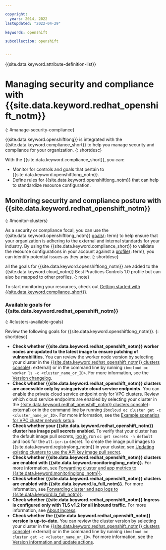 ```yaml
---

copyright: 
  years: 2014, 2022
lastupdated: "2022-04-29"

keywords: openshift

subcollection: openshift


---
```


{{site.data.keyword.attribute-definition-list}}


# Managing security and compliance with {{site.data.keyword.redhat_openshift_notm}}
{: #manage-security-compliance}

{{site.data.keyword.openshiftlong}} is integrated with the {{site.data.keyword.compliance_short}} to help you manage security and compliance for your organization.
{: shortdesc}

With the {{site.data.keyword.compliance_short}}, you can:

* Monitor for controls and goals that pertain to {{site.data.keyword.openshiftlong_notm}}.
* Define rules for {{site.data.keyword.openshiftlong_notm}} that can help to standardize resource configuration.

## Monitoring security and compliance posture with {{site.data.keyword.redhat_openshift_notm}}
{: #monitor-clusters}

As a security or compliance focal, you can use the {{site.data.keyword.openshiftlong_notm}} [goals](#x2117978){: term} to help ensure that your organization is adhering to the external and internal standards for your industry. By using the {{site.data.keyword.compliance_short}} to validate the resource configurations in your account against a [profile](#x2034950){: term}, you can identify potential issues as they arise.
{: shortdesc}

all the goals for {{site.data.keyword.openshiftlong_notm}} are added to the {{site.data.keyword.cloud_notm}} Best Practices Controls 1.0 profile but can also be mapped to other profiles.
{: note}

To start monitoring your resources, check out [Getting started with {{site.data.keyword.compliance_short}}](/docs/security-compliance?topic=security-compliance-getting-started).

### Available goals for {{site.data.keyword.redhat_openshift_notm}}
{: #clusters-available-goals}

Review the following goals for {{site.data.keyword.openshiftlong_notm}}.
{: shortdesc}


- **Check whether {{site.data.keyword.redhat_openshift_notm}} worker nodes are updated to the latest image to ensure patching of vulnerabilities.** You can review the worker node version by selecting your cluster in the [{{site.data.keyword.redhat_openshift_notm}} clusters console](https://cloud.ibm.com/kubernetes/clusters?platformType=openshift){: external} or in the command line by running `ibmcloud oc worker ls -c <cluster_name_or_ID>`. For more information, see the [Version changelog](/docs/openshift?topic=openshift-openshift_changelog).
- **Check whether {{site.data.keyword.redhat_openshift_notm}} clusters are accessible only by using private cloud service endpoints.** You can enable the private cloud service endpoint only for VPC clusters. Review which cloud service endpoints are enabled by selecting your cluster in the [{{site.data.keyword.redhat_openshift_notm}} clusters console](https://cloud.ibm.com/kubernetes/clusters?platformType=openshift){: external} or in the command line by running `ibmcloud oc cluster get -c <cluster_name_or_ID>`. For more information, see the [Example scenarios for VPC cluster network setup](/docs/openshift?topic=openshift-plan_vpc_basics#vpc-workeruser-master).
- **Check whether your {{site.data.keyword.redhat_openshift_notm}} cluster has image pull secrets enabled.** To verify that your cluster has the default image pull secrets, [log in](/docs/openshift?topic=openshift-access_cluster), run `oc get secrets -n default` and look for the `all-icr-io` secret. To create the image pull images to {{site.data.keyword.registrylong_notm}} in your cluster, see [Updating existing clusters to use the API key image pull secret](/docs/openshift?topic=openshift-registry#imagePullSecret_migrate_api_key).
- **Check whether {{site.data.keyword.redhat_openshift_notm}} clusters are enabled with {{site.data.keyword.monitoringlong_notm}}.** For more information, see [Forwarding cluster and app metrics to {{site.data.keyword.monitoringlong_notm}}](/docs/openshift?topic=openshift-health-monitor#openshift_monitoring).
- **Check whether {{site.data.keyword.redhat_openshift_notm}} clusters are enabled with {{site.data.keyword.la_full_notm}}.** For more information, see [Forwarding cluster and app logs to {{site.data.keyword.la_full_notm}}](/docs/openshift?topic=openshift-health#openshift_logging).
- **Check whether {{site.data.keyword.redhat_openshift_notm}} Ingress is configured only with TLS v1.2 for all inbound traffic.** For more information, see [About Ingress](/docs/openshift?topic=openshift-ingress-about-roks4).
- **Check whether the {{site.data.keyword.redhat_openshift_notm}} version is up-to-date.** You can review the cluster version by selecting your cluster in the [{{site.data.keyword.redhat_openshift_notm}} clusters console](https://cloud.ibm.com/kubernetes/clusters?platformType=openshift){: external} or in the command line by running `ibmcloud oc cluster get -c <cluster_name_or_ID>`. For more information, see the [Version information and update actions](/docs/openshift?topic=openshift-openshift_changelog).







